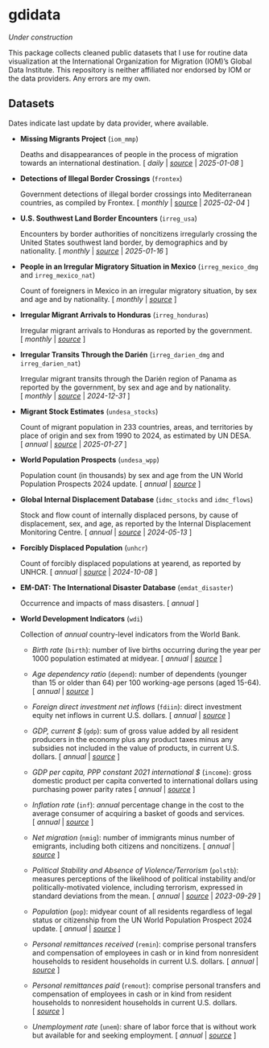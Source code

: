 
<!-- README.md is generated from README.Rmd. Please edit that file -->

# gdidata

<!-- badges: start -->
<!-- badges: end -->

*Under construction*

This package collects cleaned public datasets that I use for routine
data visualization at the International Organization for Migration
(IOM)’s Global Data Institute. This repository is neither affiliated nor
endorsed by IOM or the data providers. Any errors are my own.

## Datasets

Dates indicate last update by data provider, where available.

- **Missing Migrants Project** (`iom_mmp`)

  Deaths and disappearances of people in the process of migration
  towards an international destination. \[ *daily* \|
  *[source](https://missingmigrants.iom.int/downloads)* \|
  *2025-01-08* \]

- **Detections of Illegal Border Crossings** (`frontex`)

  Government detections of illegal border crossings into Mediterranean
  countries, as compiled by Frontex. \[ *monthly* \|
  [source](https://www.frontex.europa.eu/what-we-do/monitoring-and-risk-analysis/migratory-map/)
  \| *2025-02-04* \]

- **U.S. Southwest Land Border Encounters** (`irreg_usa`)

  Encounters by border authorities of noncitizens irregularly crossing
  the United States southwest land border, by demographics and by
  nationality. \[ *monthly* \|
  *[source](https://www.cbp.gov/document/stats/nationwide-encounters)*
  \| *2025-01-16* \]

- **People in an Irregular Migratory Situation in Mexico**
  (`irreg_mexico_dmg` and `irreg_mexico_nat`)

  Count of foreigners in Mexico in an irregular migratory situation, by
  sex and age and by nationality. \[ *monthly* \|
  *[source](https://portales.segob.gob.mx/es/PoliticaMigratoria/Boletines_Estadisticos)* \]

- **Irregular Migrant Arrivals to Honduras** (`irreg_honduras`)

  Irregular migrant arrivals to Honduras as reported by the government.
  \[ *monthly* \|
  *[source](https://app.powerbi.com/view?r=eyJrIjoiODNhMGY4MGUtM2NkMy00YTIzLTlmZTAtNmQxZmJiZDhiZjc1IiwidCI6ImUxMWQ5NjIwLTRkM2UtNDEwYi05MTUyLWZkMWNmNmNmNzI5YSJ9)* \]

- **Irregular Transits Through the Darién** (`irreg_darien_dmg` and
  `irreg_darien_nat`)

  Irregular migrant transits through the Darién region of Panama as
  reported by the government, by sex and age and by nationality.
  \[ *monthly* \| *[source](https://www.migracion.gob.pa/estadisticas/)*
  \| *2024-12-31* \]

- **Migrant Stock Estimates** (`undesa_stocks`)

  Count of migrant population in 233 countries, areas, and territories
  by place of origin and sex from 1990 to 2024, as estimated by UN DESA.
  \[ *annual* \|
  *[source](https://www.un.org/development/desa/pd/content/international-migrant-stock)*
  \| *2025-01-27* \]

- **World Population Prospects** (`undesa_wpp`)

  Population count (in thousands) by sex and age from the UN World
  Population Prospects 2024 update. \[ *annual* \|
  *[source](https://population.un.org/wpp/downloads?folder=Standard%20Projections&group=CSV%20format)* \]

- **Global Internal Displacement Database** (`idmc_stocks` and
  `idmc_flows`)

  Stock and flow count of internally displaced persons, by cause of
  displacement, sex, and age, as reported by the Internal Displacement
  Monitoring Centre. \[ *annual* \|
  *[source](https://www.internal-displacement.org/database/displacement-data)*
  \| *2024-05-13* \]

- **Forcibly Displaced Population** (`unhcr`)

  Count of forcibly displaced populations at yearend, as reported by
  UNHCR. \[ *annual* \|
  *[source](https://www.unhcr.org/refugee-statistics/download/?url=tzZ1du)*
  \| *2024-10-08* \]

- **EM-DAT: The International Disaster Database** (`emdat_disaster`)

  Occurrence and impacts of mass disasters. \[ *annual* \]

- **World Development Indicators** (`wdi`)

  Collection of *annual* country-level indicators from the World Bank.

  - *Birth rate* (`birth`): number of live births occurring during the
    year per 1000 population estimated at midyear. \[ *annual* \|
    *[source](https://data.worldbank.org/indicator/SP.DYN.CBRT.IN)* \]

  - *Age dependency ratio* (`depend`): number of dependents (younger
    than 15 or older than 64) per 100 working-age persons (aged 15-64).
    \[ *annual* \|
    *[source](https://data.worldbank.org/indicator/SP.POP.DPND)* \]

  - *Foreign direct investment net inflows* (`fdiin`): direct investment
    equity net inflows in current U.S. dollars. \[ *annual* \|
    *[source](https://data.worldbank.org/indicator/BX.KLT.DINV.CD.WD)* \]

  - *GDP, current \$* (`gdp`): sum of gross value added by all resident
    producers in the economy plus any product taxes minus any subsidies
    not included in the value of products, in current U.S. dollars.
    \[ *annual* \|
    *[source](https://data.worldbank.org/indicator/NY.GDP.MKTP.CD)* \]

  - *GDP per capita, PPP constant 2021 international \$* (`income`):
    gross domestic product per capita converted to international dollars
    using purchasing power parity rates \[ *annual* \|
    *[source](https://data.worldbank.org/indicator/NY.GDP.PCAP.PP.KD)* \]

  - *Inflation rate* (`inf`): *annual* percentage change in the cost to
    the average consumer of acquiring a basket of goods and services.
    \[ *annual* \|
    *[source](https://data.worldbank.org/indicator/FP.CPI.TOTL.ZG)* \]

  - *Net migration* (`nmig`): number of immigrants minus number of
    emigrants, including both citizens and noncitizens. \[ *annual* \|
    *[source](https://data.worldbank.org/indicator/SM.POP.NETM)* \]

  - *Political Stability and Absence of Violence/Terrorism* (`polstb`):
    measures perceptions of the likelihood of political instability
    and/or politically-motivated violence, including terrorism,
    expressed in standard deviations from the mean. \[ *annual* \|
    *[source](https://www.worldbank.org/en/publication/worldwide-governance-indicators)*
    \| *2023-09-29* \]

  - *Population* (`pop`): midyear count of all residents regardless of
    legal status or citizenship from the UN World Population Prospect
    2024 update. \[ *annual* \|
    *[source](https://www.un.org/development/desa/pd/content/international-migrant-stock)* \]

  - *Personal remittances received* (`remin`): comprise personal
    transfers and compensation of employees in cash or in kind from
    nonresident households to resident households in current U.S.
    dollars. \[ *annual* \|
    *[source](https://data.worldbank.org/indicator/BX.TRF.PWKR.CD.DT)* \]

  - *Personal remittances paid* (`remout`): comprise personal transfers
    and compensation of employees in cash or in kind from resident
    households to nonresident households in current U.S. dollars.
    \[ *[source](https://data.worldbank.org/indicator/BM.TRF.PWKR.CD.DT)* \]

  - *Unemployment rate* (`unem`): share of labor force that is without
    work but available for and seeking employment. \[ *annual* \|
    *[source](https://data.worldbank.org/indicator/SL.UEM.TOTL.ZS)* \]
